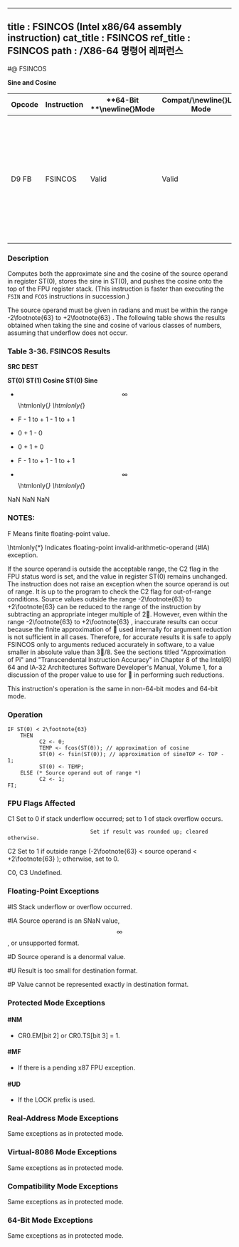 ----------------------------
title : FSINCOS (Intel x86/64 assembly instruction)
cat_title : FSINCOS
ref_title : FSINCOS
path : /X86-64 명령어 레퍼런스
----------------------------
#@ FSINCOS

**Sine and Cosine**

|**Opcode**|**Instruction**|**64-Bit **\newline{}**Mode**|**Compat/**\newline{}**Leg Mode**|**Description**|
|----------|---------------|-----------------------------|---------------------------------|---------------|
|D9 FB|FSINCOS|Valid|Valid|Compute the sine and cosine of ST(0); replace ST(0) with the approximate sine, and push the approximate cosine onto the register stack.|
### Description


Computes both the approximate sine and the cosine of the source operand in register ST(0), stores the sine in ST(0), and pushes the cosine onto the top of the FPU register stack. (This instruction is faster than executing the `FSIN` and `FCOS` instructions in succession.)

The source operand must be given in radians and must be within the range -2\footnote{63}  to +2\footnote{63} . The following table shows the results obtained when taking the sine and cosine of various classes of numbers, assuming that underflow does not occur.

###                                        Table 3-36.  FSINCOS Results


**SRC DEST**

**ST(0) ST(1) Cosine ST(0) Sine**

 - $$\infty$$ \htmlonly{*} \htmlonly{*}

 - F - 1 to + 1 - 1 to + 1

 - 0 + 1 - 0

 + 0 + 1 + 0

 + F - 1 to + 1 - 1 to + 1

 + $$\infty$$ \htmlonly{*} \htmlonly{*}

NaN NaN  NaN

###  NOTES:


F Means finite floating-point value.

 \htmlonly{*} Indicates floating-point invalid-arithmetic-operand (#IA) exception.

If the source operand is outside the acceptable range, the C2 flag in the FPU status word is set, and the value in register ST(0) remains unchanged. The instruction does not raise an exception when the source operand is out of range. It is up to the program to check the C2 flag for out-of-range conditions. Source values outside the range -2\footnote{63}  to +2\footnote{63}  can be reduced to the range of the instruction by subtracting an appropriate integer multiple of 2. However, even within the range -2\footnote{63}  to +2\footnote{63} , inaccurate results can occur because the finite approximation of  used internally for argument reduction is not sufficient in all cases. Therefore, for accurate results it is safe to apply FSINCOS only to arguments reduced accurately in software, to a value smaller in absolute value than 3/8. See the sections titled "Approximation of Pi" and "Transcendental Instruction Accuracy" in Chapter 8 of the Intel(R) 64 and IA-32 Architectures Software Developer's Manual, Volume 1, for a discussion of the proper value to use for  in performing such reductions.

This instruction's operation is the same in non-64-bit modes and 64-bit mode.


### Operation

```info-verb
IF ST(0) < 2\footnote{63}
    THEN
          C2 <- 0;
          TEMP <- fcos(ST(0)); // approximation of cosine
          ST(0) <- fsin(ST(0)); // approximation of sineTOP <- TOP - 1;
          ST(0) <- TEMP;
    ELSE (* Source operand out of range *)
          C2 <- 1;
FI;
```
### FPU Flags Affected


C1 Set to 0 if stack underflow occurred; set to 1 of stack overflow occurs.

                              Set if result was rounded up; cleared otherwise.

C2 Set to 1 if outside range (-2\footnote{63}  < source operand < +2\footnote{63} ); otherwise, set to 0.

C0, C3  Undefined.

### Floating-Point Exceptions


#IS Stack underflow or overflow occurred.

#IA Source operand is an SNaN value, $$\infty$$, or unsupported format.

#D Source operand is a denormal value.

#U Result is too small for destination format.

#P Value cannot be represented exactly in destination format.


### Protected Mode Exceptions

#### #NM
* CR0.EM[bit 2] or CR0.TS[bit 3] = 1.

#### #MF
* If there is a pending x87 FPU exception.

#### #UD
* If the LOCK prefix is used.

### Real-Address Mode Exceptions



Same exceptions as in protected mode.


### Virtual-8086 Mode Exceptions



Same exceptions as in protected mode.


### Compatibility Mode Exceptions



Same exceptions as in protected mode.


### 64-Bit Mode Exceptions



Same exceptions as in protected mode.

